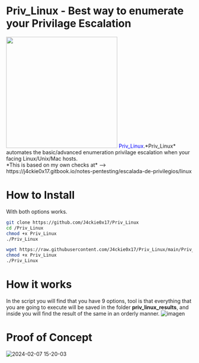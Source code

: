 # Priv_Linux - Best way to enumerate your Privilage Escalation
<img src="https://github.com/J4ckie0x17/Priv_Linux/blob/88b05bd190b15ea9612f8cdf9a03e9e9c326a7fb/images/logo.png" alignheight="300" width="300" />
<span style="color:blue">Priv_Linux</span>.*Priv_Linux* automates the basic/advanced enumeration privilage escalation when your facing Linux/Unix/Mac hosts.
<br>
*This is based on my own checks at* --> https://j4ckie0x17.gitbook.io/notes-pentesting/escalada-de-privilegios/linux

# How to Install
With both options works.
```sh
git clone https://github.com/J4ckie0x17/Priv_Linux
cd /Priv_Linux
chmod +x Priv_Linux
./Priv_Linux
```
```sh
wget https://raw.githubusercontent.com/J4ckie0x17/Priv_Linux/main/Priv_Linux.sh
chmod +x Priv_Linux
./Priv_Linux
```
# How it works
In the script you will find that you have 9 options, tool is that everything that you are going to execute will be saved in the 
folder **priv_linux_results**, and inside you will find the result of the same in an orderly manner.
![imagen](https://github.com/J4ckie0x17/Priv_Linux/assets/98595278/6604c0ff-4548-4a55-8d89-df0acc7ec3b4)

# Proof of Concept
![2024-02-07 15-20-03](https://github.com/J4ckie0x17/Priv_Linux/assets/98595278/d833bbb4-8bf6-47a1-8eda-9fd7f7b3faaa)



